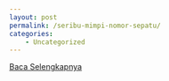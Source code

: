 ```yaml
---
layout: post
permalink: /seribu-mimpi-nomor-sepatu/
categories:
    - Uncategorized
---
```


[Baca Selengkapnya](/09)